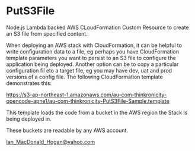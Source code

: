 # PutS3File

Node.js Lambda backed AWS CLoudFormation Custom Resource to create an S3 file from specified content.

When deploying an AWS stack with CloudFormation, it can be helpful to write configuration data to a file, eg perhaps you have
CloudFormation template parameters you want to persist to an S3 file to configure the application being deployed. Another 
option can be to copy a particular configuration fil eto a target file, eg you may have dev, uat and prod versions of a config file.
The following CloudFormation template demonstrates this:
  
  https://s3-ap-northeast-1.amazonaws.com/au-com-thinkronicity-opencode-apne1/au-com-thinkronicity-PutS3File-Sample.template
  
  This template loads the code from a bucket in the AWS region the Stack is being deployed in. 
  
  These buckets are readable by any AWS account.
  
 Ian_MacDonald_Hogan@yahoo.com